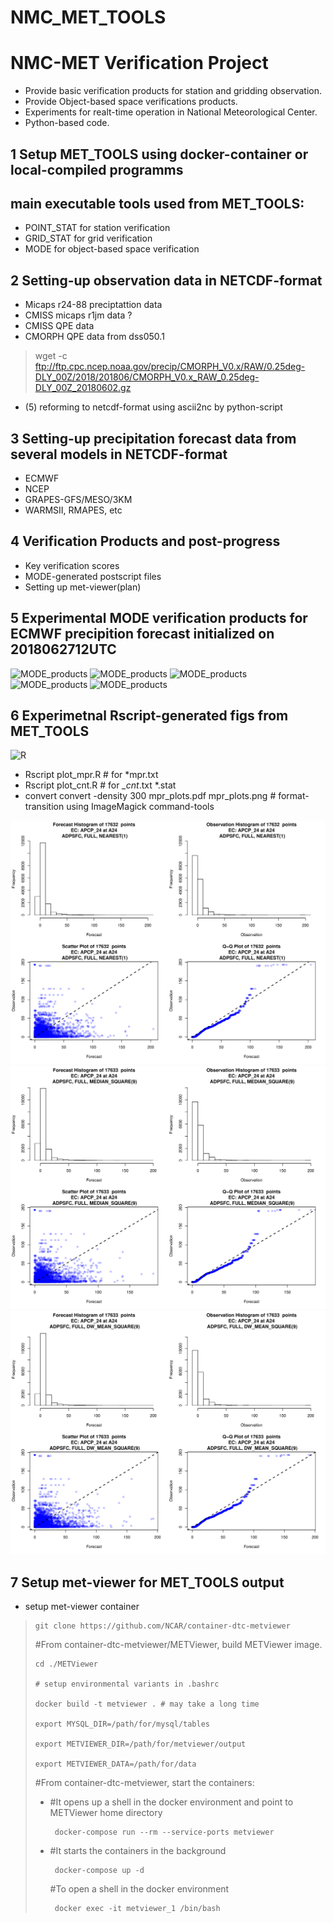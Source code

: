 
# NMC_MET_TOOLS

# NMC-MET Verification Project

- Provide basic verification products for station and gridding observation.
- Provide Object-based space verifications products.
- Experiments for realt-time operation in National Meteorological Center.
- Python-based code.

## 1  Setup  MET_TOOLS using docker-container or local-compiled programms

## main executable tools used from MET_TOOLS: 
  
- POINT_STAT for station verification  
- GRID_STAT for grid verification
- MODE for object-based space verification  
 
## 2 Setting-up observation data in NETCDF-format

- Micaps r24-88 preciptattion data
- CMISS micaps r1jm data ?
- CMISS QPE data
- CMORPH QPE data from dss050.1
> wget -c ftp://ftp.cpc.ncep.noaa.gov/precip/CMORPH_V0.x/RAW/0.25deg-DLY_00Z/2018/201806/CMORPH_V0.x_RAW_0.25deg-DLY_00Z_20180602.gz

- (5) reforming to netcdf-format using ascii2nc by python-script

## 3 Setting-up precipitation forecast data from several models in NETCDF-format

- ECMWF
- NCEP
- GRAPES-GFS/MESO/3KM
- WARMSII, RMAPES, etc

## 4 Verification Products and post-progress

- Key verification scores
- MODE-generated postscript files
- Setting up met-viewer(plan)

## 5 Experimental MODE verification products for ECMWF precipition forecast initialized on 2018062712UTC

![MODE_products](https://github.com/eastwind2000/NMC_MET_TOOLS/blob/master/result/ecmwf/mode_test-0.png)
![MODE_products](https://github.com/eastwind2000/NMC_MET_TOOLS/blob/master/result/ecmwf/mode_test-4.png)
![MODE_products](https://github.com/eastwind2000/NMC_MET_TOOLS/blob/master/result/ecmwf/mode_test-1.png)
![MODE_products](https://github.com/eastwind2000/NMC_MET_TOOLS/blob/master/result/ecmwf/mode_test-2.png)
![MODE_products](https://github.com/eastwind2000/NMC_MET_TOOLS/blob/master/result/ecmwf/mode_test-3.png)

## 6 Experimetnal Rscript-generated figs from MET_TOOLS

![R](https://www.r-project.org/Rlogo.png)
- Rscript plot_mpr.R   # for *mpr.txt 
- Rscript plot_cnt.R   # for *_cnt*.txt *.stat
- convert convert -density 300  mpr_plots.pdf mpr_plots.png  # format-transition using ImageMagick command-tools

![Rscript](https://raw.githubusercontent.com/eastwind2000/NMC_MET_TOOLS/master/R_script/mpr_plots-0.png)
![Rscript](https://raw.githubusercontent.com/eastwind2000/NMC_MET_TOOLS/master/R_script/mpr_plots-1.png)
![Rscript](https://raw.githubusercontent.com/eastwind2000/NMC_MET_TOOLS/master/R_script/mpr_plots-2.png)


## 7 Setup met-viewer for MET_TOOLS output 

- setup met-viewer container

>     git clone https://github.com/NCAR/container-dtc-metviewer
>
> #From container-dtc-metviewer/METViewer, build METViewer image.
>
>     cd ./METViewer
>
>     # setup environmental variants in .bashrc
>
>     docker build -t metviewer . # may take a long time
>
>     export MYSQL_DIR=/path/for/mysql/tables 
>
>     export METVIEWER_DIR=/path/for/metviewer/output 
>
>     export METVIEWER_DATA=/path/for/data
>
> #From container-dtc-metviewer, start the containers:
>
> - #It  opens up a shell in the docker environment and point to METViewer home directory
>
>        docker-compose run --rm --service-ports metviewer
>
> - #It  starts the containers in the background
>
>        docker-compose up -d 
>
>    #To open a shell in the docker environment
>
>        docker exec -it metviewer_1 /bin/bash
>
